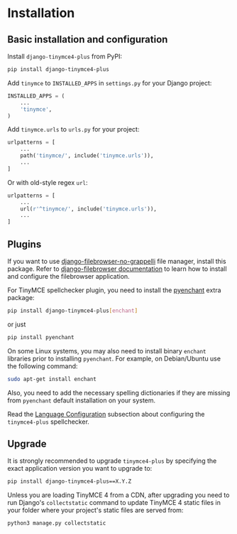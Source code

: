 # Installation

## Basic installation and configuration

Install `django-tinymce4-plus` from PyPI:

```bash
pip install django-tinymce4-plus
```

Add `tinymce` to `INSTALLED_APPS` in `settings.py` for your Django project:

```python
INSTALLED_APPS = (
    ...
    'tinymce',
)
```

Add `tinymce.urls` to `urls.py` for your project:

```python
urlpatterns = [
    ...
    path('tinymce/', include('tinymce.urls')),
    ...
]
```

Or with old-style regex `url`:

```python
urlpatterns = [
    ...
    url(r'^tinymce/', include('tinymce.urls')),
    ...
]
```

## Plugins

If you want to use [django-filebrowser-no-grappelli](https://github.com/smacker/django-filebrowser-no-grappelli) file manager, install this package. Refer to [django-filebrowser documentation](https://github.com/sehmaschine/django-filebrowser) to learn how to install and configure the filebrowser application.

For TinyMCE spellchecker plugin, you need to install the [pyenchant](https://pythonhosted.org/pyenchant/) extra package:

```bash
pip install django-tinymce4-plus[enchant]
```

or just

```bash
pip install pyenchant
```

On some Linux systems, you may also need to install binary `enchant` libraries prior to installing `pyenchant`. For example, on Debian/Ubuntu use the following command:

```bash
sudo apt-get install enchant
```

Also, you need to add the necessary spelling dictionaries if they are missing from `pyenchant` default installation on your system.

Read the [Language Configuration](configuration.md#language-configuration) subsection about configuring the `tinymce4-plus` spellchecker.

## Upgrade

It is strongly recommended to upgrade `tinymce4-plus` by specifying the exact application version you want to upgrade to:

```bash
pip install django-tinymce4-plus==X.Y.Z
```

Unless you are loading TinyMCE 4 from a CDN, after upgrading you need to run Django's `collectstatic` command to update TinyMCE 4 static files in your folder where your project's static files are served from:

```bash
python3 manage.py collectstatic
```
